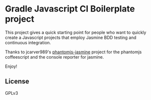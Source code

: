 Gradle Javascript CI Boilerplate project
=========

This project gives a quick starting point for people who want to quickly create a Javascript projects that employ Jasmine BDD testing and continuous integration.

Thanks to jcarver989's [phantomjs-jasmine] project for the phantomjs coffeescript and the console reporter for jasmine.

Enjoy!

License
--------------
GPLv3


[phantomjs-jasmine]: https://github.com/jcarver989/phantom-jasmine